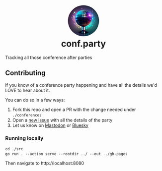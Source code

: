 <h1 align="center">
<img src="./out/img/logo.jpg" height="100px" style="border-radius:200px" ><br/>
conf.party
</h1>

Tracking all those conference after parties

## Contributing

If you know of a conference party happening and have all the details we'd LOVE to hear about it.

You can do so in a few ways:

1. Fork this repo and open a PR with the change needed under `./conferences`
2. Open a [new issue](https://github.com/conf-party/conf.party/issues/new) with all the details of the party
3. Let us know on [Mastodon](https://mastodon.social/@confparty) or [Bluesky](https://bsky.app/profile/conf.party)

### Running locally

```shell
cd ./src
go run . --action serve --rootdir ../ --out ../gh-pages
```

Then navigate to http://localhost:8080
